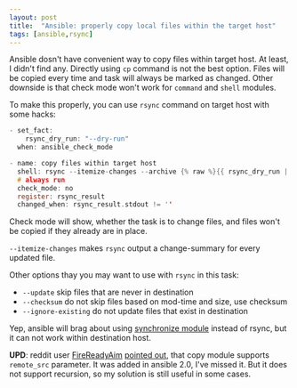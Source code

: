 ```yaml
---
layout: post
title:  "Ansible: properly copy local files within the target host"
tags: [ansible,rsync]
---
```

Ansible dosn't have convenient way to copy files within target host. At least, I didn't find any. Directly using `cp` command is not the best option. Files will be copied every time and task will always be marked as changed. Other downside is that check mode won't work for `command` and `shell` modules.

To make this properly, you can use `rsync` command on target host with some hacks:

```c
- set_fact:
    rsync_dry_run: "--dry-run"
  when: ansible_check_mode

- name: copy files within target host
  shell: rsync --itemize-changes --archive {% raw %}{{ rsync_dry_run | default('') }}{% endraw %} /src/directory/ /dest/directory/
  # always run
  check_mode: no
  register: rsync_result
  changed_when: rsync_result.stdout != ''
```

Check mode will show, whether the task is to change files, and files won't be copied if they already are in place.

`--itemize-changes` makes `rsync` output a change-summary for every updated file.

Other options thay you may want to use with `rsync` in this task:
  * `--update` skip files that are never in destination
  * `--checksum` do not skip files based on mod-time and size, use checksum
  * `--ignore-existing` do not update files that exist in destination

Yep, ansible will brag about using [synchronize module](http://docs.ansible.com/synchronize_module.html) instead of rsync, but it can not work within destination host.

**UPD**: reddit user [FireReadyAim](https://www.reddit.com/user/FireReadyAim) [pointed out](https://www.reddit.com/r/ansible/comments/6fvryi/ansible_properly_copy_local_files_within_the/dilj19l/), that copy module supports `remote_src` parameter. It was added in ansible 2.0, I've missed it. But it does not support recursion, so my solution is still useful in some cases.
